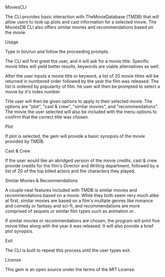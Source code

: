 MoviesCLI

The CLI provides basic interaction with TheMovieDatabase (TMDB) that will allow users to look up plots and cast information for a selected movie. The MoviesDB CLI also offers similar movies and recommendations based on the movie.

Usage

Type in bin/run and follow the proceeding prompts.

The CLI will first greet the user, and it will ask for a movie title. Specific movie titles will yield better results, keywords are viable alternatives as well.

After the user inputs a movie title or keyword, a list of 20 movie titles will be returned in numbered order followed by the year the film was released. The list is ordered by popularity of film. he user will then be prompted to select a movie by it's index number.

THe user will then be given options to apply to their selected movie. The options are "plot", "cast & crew", "similar movies", and "recommendations". The movie the user selected will also be included with the menu options to confirm that the correct title was chosen.

Plot

If plot is selected, the gem will provide a basic synopsis of the movie provided by TMDB.

Cast & Crew

If the user would like an abridged version of the movie credits, cast & crew provide credits for the film's Director and Writing department, followed by a list of 20 of the top billed actors and the characters they played.

Similar Movies & Recommendations

A couple neat features included with TMDB is similar movies and recommendations based on a movie. While they both seem very much alike at first, similar movies are based on a film's multiple genres like romance and comedy or fantasy and sci-fi, and recommendations are more comprised of sequels or similar film types such as animation or .

If similar movies or recommendations are chosen, the program will print five movie titles along with the year it was released. It will also provide a brief plot synopsis.

Exit

The CLI is built to repeat this process until the user types exit.

License

This gem is an open source under the terms of the MIT License.

